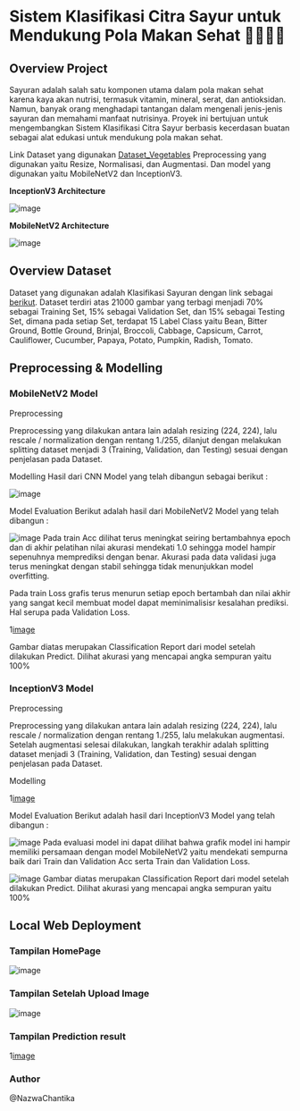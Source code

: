# Sistem Klasifikasi Citra Sayur untuk Mendukung Pola Makan Sehat 👩🏻‍🍳🌽

## Overview Project
Sayuran adalah salah satu komponen utama dalam pola makan sehat karena kaya akan nutrisi, termasuk vitamin, mineral, serat, dan antioksidan. Namun, banyak orang menghadapi tantangan dalam mengenali jenis-jenis sayuran dan memahami manfaat nutrisinya. Proyek ini bertujuan untuk mengembangkan Sistem Klasifikasi Citra Sayur berbasis kecerdasan buatan sebagai alat edukasi untuk mendukung pola makan sehat.

Link Dataset yang digunakan [Dataset_Vegetables](https://www.kaggle.com/code/chitwanmanchanda/vegetable-image-classification-using-cnn?kernelSessionId=84747681)
Preprocessing yang digunakan yaitu Resize, Normalisasi, dan Augmentasi. Dan model yang digunakan yaitu MobileNetV2 dan InceptionV3.

**InceptionV3 Architecture**

![image](assets/inceptionV3.jpg)

**MobileNetV2 Architecture**

![image](assets/mobilenetv2.jpg)

## Overview Dataset
Dataset yang digunakan adalah Klasifikasi Sayuran dengan link sebagai [berikut](https://www.kaggle.com/code/chitwanmanchanda/vegetable-image-classification-using-cnn?kernelSessionId=84747681). Dataset terdiri atas 21000 gambar yang terbagi menjadi 70% sebagai Training Set, 15% sebagai Validation Set, dan 15% sebagai Testing Set, dimana pada setiap Set, terdapat 15 Label Class yaitu Bean, Bitter Ground, Bottle Ground, Brinjal, Broccoli, Cabbage, Capsicum, Carrot, Cauliflower, Cucumber, Papaya, Potato, Pumpkin, Radish, Tomato.

## Preprocessing & Modelling 

### MobileNetV2 Model
Preprocessing

Preprocessing yang dilakukan antara lain adalah resizing (224, 224), lalu rescale / normalization dengan rentang 1./255, dilanjut dengan melakukan splitting dataset menjadi 3 (Training, Validation, dan Testing) sesuai dengan penjelasan pada Dataset.

Modelling
Hasil dari CNN Model yang telah dibangun sebagai berikut : 

![image](assets/modelMobil.png)

Model Evaluation
Berikut adalah hasil dari MobileNetV2 Model yang telah dibangun :

![image](assets/mobilenetv2.png)
Pada train Acc dilihat terus meningkat seiring bertambahnya epoch dan di akhir pelatihan nilai akurasi mendekati 1.0 sehingga model hampir sepenuhnya memprediksi dengan benar. Akurasi pada data validasi juga terus meningkat dengan stabil sehingga tidak menunjukkan model overfitting.

Pada train Loss grafis terus menurun setiap epoch bertambah dan nilai akhir yang sangat kecil membuat model dapat meminimalisisr kesalahan prediksi. Hal serupa pada Validation Loss.

1[image](assets/smMobilenet.png)

Gambar diatas merupakan Classification Report dari model setelah dilakukan Predict. Dilihat akurasi yang mencapai angka sempuran yaitu 100%

### InceptionV3 Model
Preprocessing

Preprocessing yang dilakukan antara lain adalah resizing (224, 224), lalu rescale / normalization dengan rentang 1./255, lalu melakukan augmentasi. Setelah augmentasi selesai dilakukan, langkah terakhir adalah splitting dataset menjadi 3 (Training, Validation, dan Testing) sesuai dengan penjelasan pada Dataset.

Modelling

1[image](assets/modelIncep.png)

Model Evaluation
Berikut adalah hasil dari InceptionV3 Model yang telah dibangun :

![image](assets/inceptionv3model.png)
Pada evaluasi model ini dapat dilihat bahwa grafik model ini hampir memiliki persamaan dengan model MobileNetV2 yaitu mendekati sempurna baik dari Train dan Validation Acc serta Train dan Validation Loss.

![image](assets/cmInception.png)
Gambar diatas merupakan Classification Report dari model setelah dilakukan Predict. Dilihat akurasi yang mencapai angka sempuran yaitu 100%

## Local Web Deployment

### Tampilan HomePage
![image](assets/homepage.png)

### Tampilan Setelah Upload Image
![image](assets/upgambar.png)

### Tampilan Prediction result
1[image](assets/hasilpredict.png)

### Author
@NazwaChantika


